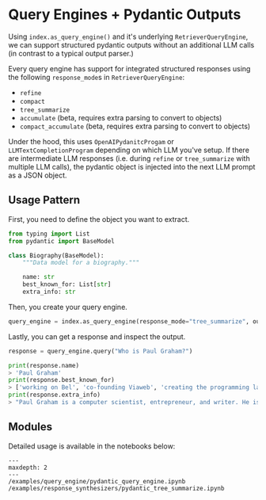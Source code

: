 # Query Engines + Pydantic Outputs

Using `index.as_query_engine()` and it's underlying `RetrieverQueryEngine`, we can support structured pydantic outputs without an additional LLM calls (in contrast to a typical output parser.)

Every query engine has support for integrated structured responses using the following `response_mode`s in `RetrieverQueryEngine`:
- `refine`
- `compact`
- `tree_summarize`
- `accumulate` (beta, requires extra parsing to convert to objects)
- `compact_accumulate` (beta, requires extra parsing to convert to objects)

Under the hood, this uses `OpenAIPydanitcProgam` or `LLMTextCompletionProgram` depending on which LLM you've setup. If there are intermediate LLM responses (i.e. during `refine` or `tree_summarize` with multiple LLM calls), the pydantic object is injected into the next LLM prompt as a JSON object.

## Usage Pattern

First, you need to define the object you want to extract.

```python
from typing import List
from pydantic import BaseModel

class Biography(BaseModel):
    """Data model for a biography."""

    name: str
    best_known_for: List[str]
    extra_info: str
```

Then, you create your query engine.

```python
query_engine = index.as_query_engine(response_mode="tree_summarize", output_cls=Biography)
```

Lastly, you can get a response and inspect the output.

```python
response = query_engine.query("Who is Paul Graham?")

print(response.name)
> 'Paul Graham'
print(response.best_known_for)
> ['working on Bel', 'co-founding Viaweb', 'creating the programming language Arc']
print(response.extra_info)
> "Paul Graham is a computer scientist, entrepreneur, and writer. He is best known for ..."
```

## Modules

Detailed usage is available in the notebooks below:

```{toctree}
---
maxdepth: 2
---
/examples/query_engine/pydantic_query_engine.ipynb
/examples/response_synthesizers/pydantic_tree_summarize.ipynb
```
